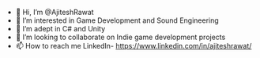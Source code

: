 - 👋 Hi, I’m @AjiteshRawat
- 👀 I’m interested in Game Development and Sound Engineering
- 🌱 I’m adept in C# and Unity
- 💞️ I’m looking to collaborate on Indie game development projects
- 📫 How to reach me LinkedIn- https://www.linkedin.com/in/ajiteshrawat/

<!---
AjiteshRawat/AjiteshRawat is a ✨ special ✨ repository because its `README.md` (this file) appears on your GitHub profile.
You can click the Preview link to take a look at your changes.
--->
